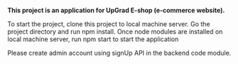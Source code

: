 **This project is an application for UpGrad E-shop (e-commerce website).**

To start the project, clone this project to local machine server. Go the project directory and run npm install. Once node modules are installed on local machine server, run npm start to start the application 

Please create admin account using signUp API in the backend code module.